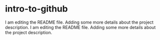 # intro-to-github

I am editing the README file. Adding some more details about the project description.
I am editing the README file. Adding some more details about the project description.
